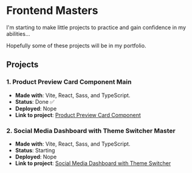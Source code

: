# Frontend Masters

I'm starting to make little projects to practice and gain confidence in my abilities...

Hopefully some of these projects will be in my portfolio.

## Projects

### 1. Product Preview Card Component Main

- **Made with**: Vite, React, Sass, and TypeScript.
- **Status**: Done ✅
- **Deployed**: Nope
- **Link to project**: [Product Preview Card Component](https://www.frontendmentor.io/challenges/product-preview-card-component-GO7UmttRfa)

### 2. Social Media Dashboard with Theme Switcher Master

- **Made with**: Vite, React, Sass, and TypeScript.
- **Status**: Starting
- **Deployed**: Nope
- **Link to project**: [Social Media Dashboard with Theme Switcher](https://www.frontendmentor.io/challenges/social-media-dashboard-with-theme-switcher-6oY8ozp_H)
